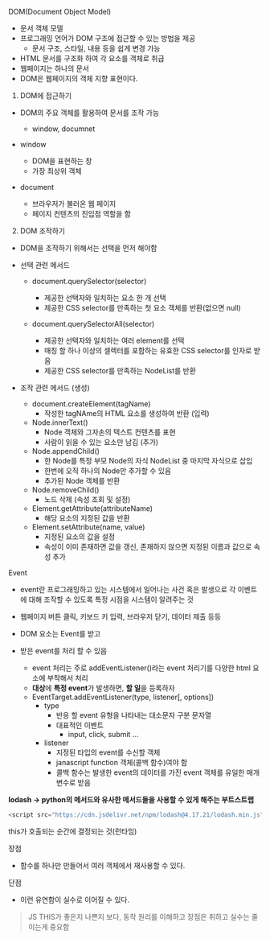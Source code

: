 DOM(Document Object Model)
- 문서 객체 모델
- 프로그래밍 언어가 DOM 구조에 접근할 수 있는 방법을 제공
  - 문서 구조, 스타일, 내용 등을 쉽게 변경 가능
- HTML 문서를 구조화 하여 각 요소를 객체로 취급
- 웹페이지는 하나의 문서
- DOM은 웹페이지의 객체 지향 표현이다.

1. DOM에 접근하기
  - DOM의 주요 객체를 활용하여 문서를 조작 가능
    - window, documnet

  - window
    - DOM을 표현하는 창
    - 가장 최상위 객체
  
  - document
    - 브라우저가 불러온 웹 페이지
    - 페이지 컨텐츠의 진입점 역할을 함


2. DOM 조작하기
  - DOM을 조작하기 위해서는 선택을 먼저 해야함
  - 선택 관련 메서드

    - document.querySelector(selector)
      - 제공한 선택자와 일치하는 요소 한 개 선택
      - 제공한 CSS selector를 만족하는 첫 요소 객체를 반환(없으면 null)

    - document.querySelectorAll(selector)
      - 제공한 선택자와 일치하는 여러 element를 선택
      - 매칭 할 하나 이상의 셀렉터를 포함하는 유효한 CSS selector를 인자로 받음
      - 제공한 CSS selector를 만족하는 NodeList를 반환

  - 조작 관련 메서드
    (생성)
    - document.createElement(tagName)
      - 작성한 tagNAme의 HTML 요소를 생성하여 반환
    (입력)
    - Node.innerText()
      - Node 객체와 그자손의 텍스트 컨텐츠를 표현
      - 사람이 읽을 수 있는 요소만 남김
    (추가)
    - Node.appendChild()
      - 한 Node를 특정 부모 Node의 자식 NodeList 중 마지막 자식으로 삽입
      - 한번에 오직 하나의 Node만 추가할 수 있음
      - 추가된 Node 객체를 반환
    - Node.removeChild()
      - 노드 삭제
    (속성 조회 및 설정)
    - Element.getAttribute(attributeName)
      - 해당 요소의 지정된 값을 반환
    - Element.setAttribute(name, value)
      - 지정된 요소의 값을 설정
      - 속성이 이미 존재하면 값을 갱신, 존재하지 않으면 지정된 이름과 값으로 속성 추가

  
Event
- event란 프로그래밍하고 있는 시스템에서 일어나는 사건 혹은 발생으로 각 이벤트에 대해 조작할 수 있도록 특정 시점을 시스템이 알려주는 것
- 웹페이지 버튼 클릭, 키보드 키 입력, 브라우저 닫기, 데이터 제출 등등

- DOM 요소는 Event를 받고
- 받은 event를 처리 할 수 있음
  - event 처리는 주로 addEventListener()라는 event 처리기를 다양한 html 요소에 부착해서 처리
  - **대상**에 **특정 event**가 발생하면, **할 일**을 등록하자
  - EventTarget.addEventListener(type, listener[, options])
    - type
      - 반응 할 event 유형을 나타내는 대소문자 구분 문자열
      - 대표적인 이벤트
        - input, click, submit ...
    - listener
      - 지정된 타입의 event를 수신할 객체
      - janascript function 객체(콜백 함수)여야 함
      - 콜백 함수는 발생한 event의 데이터를 가진 event 객체를 유일한 매개변수로 받음


    

**lodash -> python의 메서드와 유사한 메서드들을 사용할 수 있게 해주는 부트스트랩**
```javascript
<script src="https://cdn.jsdelivr.net/npm/lodash@4.17.21/lodash.min.js"></script>
```


this가 호출되는 순간에 결정되는 것(런타임)

장점
- 함수를 하나만 만들어서 여러 객체에서 재사용할 수 있다.

단점
- 이런 유연함이 실수로 이어질 수 있다.

> JS THIS가 좋은지 나쁜지 보다, 동작 원리를 이해하고 장점은 취하고 실수는 줄이는게 중요함